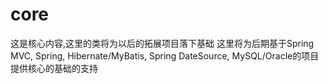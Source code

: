 core
====

这是核心内容,这里的类将为以后的拓展项目落下基础
这里将为后期基于Spring MVC, Spring, Hibernate/MyBatis, Spring DateSource, MySQL/Oracle的项目提供核心的基础的支持
